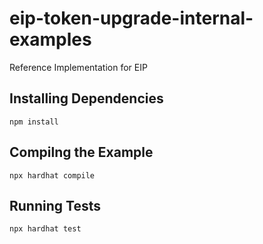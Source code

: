 # eip-token-upgrade-internal-examples

Reference Implementation for EIP

## Installing Dependencies
```
npm install
```

## Compilng the Example
```
npx hardhat compile
```

## Running Tests
```
npx hardhat test
```

